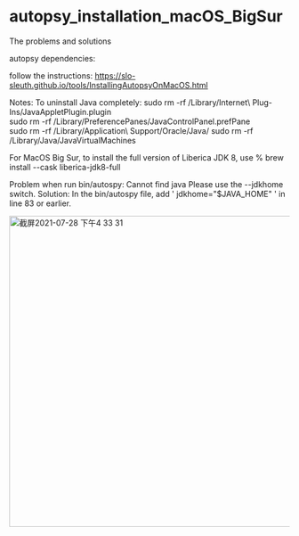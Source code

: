 # autopsy_installation_macOS_BigSur
The problems and solutions

autopsy dependencies:

follow the instructions:
https://slo-sleuth.github.io/tools/InstallingAutopsyOnMacOS.html

Notes:
To uninstall Java completely:
sudo rm -rf /Library/Internet\ Plug-Ins/JavaAppletPlugin.plugin  
sudo rm -rf /Library/PreferencePanes/JavaControlPanel.prefPane  
sudo rm -rf /Library/Application\ Support/Oracle/Java/ 
sudo rm -rf /Library/Java/JavaVirtualMachines 

For MacOS Big Sur, to install the full version of Liberica JDK 8, use
% brew install --cask liberica-jdk8-full

Problem when run bin/autospy: Cannot find java Please use the --jdkhome switch.
Solution: In the bin/autospy file, add  ' jdkhome="$JAVA_HOME" ' in line 83 or earlier.


<img width="558" alt="截屏2021-07-28 下午4 33 31" src="https://user-images.githubusercontent.com/84585763/127291631-e88f3b82-5885-4d17-b9dc-d1b6a7469b19.png">





